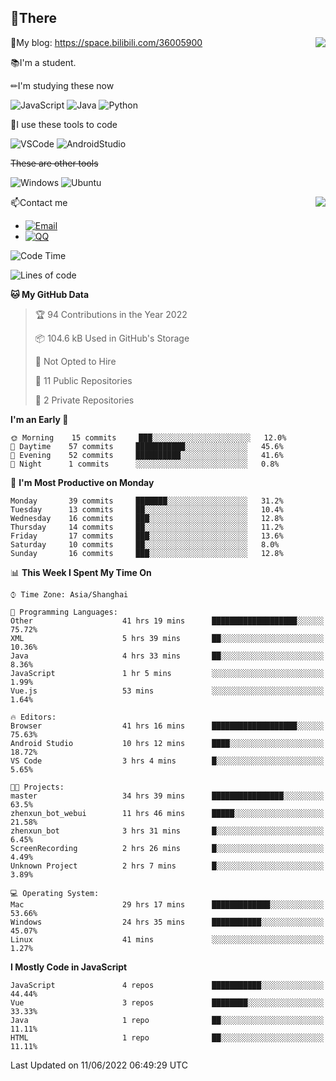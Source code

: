 
## 👏There

<img align="right" src="https://github-readme-stats.vercel.app/api/top-langs/?username=CopilotLaLaLa"/>

📰My blog: https://space.bilibili.com/36005900


📚I'm a student.

✏I'm studying these now

![JavaScript](https://img.shields.io/badge/-JavaScript-ffca18?style=flat-square&logo=JavaScript&logoColor=fff)
![Java](https://img.shields.io/badge/-Java-007d9c?style=flat-square&logo=Java&logoColor=fff)
![Python](https://img.shields.io/badge/-Python-blue?style=flat-square&logo=Python&logoColor=fff)

🔨I use these tools to code

![VSCode](https://img.shields.io/badge/-VSCode-blue?style=flat-square&logo=visualstudiocode&logoColor=fff)
![AndroidStudio](https://img.shields.io/badge/-AndroidStudio-green?style=flat-square&logo=androidstudio&logoColor=fff)

 ~~These are other tools~~
 
![Windows](https://img.shields.io/badge/-Windows-blue?style=flat-square&logo=Windows&logoColor=fff)
![Ubuntu](https://img.shields.io/badge/-Ubuntu-orange?style=flat-square&logo=Ubuntu&logoColor=fff)

 <img align="right" src="https://github-readme-stats.vercel.app/api?username=CopilotLaLaLa" />

📫Contact me

* [![Email](https://img.shields.io/badge/Email-1060770125@qq.com-1?style=social&logoColor=fff)](mailto:1060770125@qq.com)
* [![QQ](https://img.shields.io/badge/QQ-1060770125-1?style=social&logoColor=fff)](tencent://AddContact/?fromId=45&fromSubId=1&subcmd=all&uin=1060770125&website=www.oicqzone.com)

<!--START_SECTION:waka-->
![Code Time](http://img.shields.io/badge/Code%20Time-55%20hrs%203%20mins-blue)

![Lines of code](https://img.shields.io/badge/From%20Hello%20World%20I%27ve%20Written-46%20Thousand%20lines%20of%20code-blue)

**🐱 My GitHub Data** 

> 🏆 94 Contributions in the Year 2022
 > 
> 📦 104.6 kB Used in GitHub's Storage 
 > 
> 🚫 Not Opted to Hire
 > 
> 📜 11 Public Repositories 
 > 
> 🔑 2 Private Repositories  
 > 
**I'm an Early 🐤** 

```text
🌞 Morning    15 commits     ███░░░░░░░░░░░░░░░░░░░░░░   12.0% 
🌆 Daytime    57 commits     ███████████░░░░░░░░░░░░░░   45.6% 
🌃 Evening    52 commits     ██████████░░░░░░░░░░░░░░░   41.6% 
🌙 Night      1 commits      ░░░░░░░░░░░░░░░░░░░░░░░░░   0.8%

```
📅 **I'm Most Productive on Monday** 

```text
Monday       39 commits     ███████░░░░░░░░░░░░░░░░░░   31.2% 
Tuesday      13 commits     ██░░░░░░░░░░░░░░░░░░░░░░░   10.4% 
Wednesday    16 commits     ███░░░░░░░░░░░░░░░░░░░░░░   12.8% 
Thursday     14 commits     ██░░░░░░░░░░░░░░░░░░░░░░░   11.2% 
Friday       17 commits     ███░░░░░░░░░░░░░░░░░░░░░░   13.6% 
Saturday     10 commits     ██░░░░░░░░░░░░░░░░░░░░░░░   8.0% 
Sunday       16 commits     ███░░░░░░░░░░░░░░░░░░░░░░   12.8%

```


📊 **This Week I Spent My Time On** 

```text
⌚︎ Time Zone: Asia/Shanghai

💬 Programming Languages: 
Other                    41 hrs 19 mins      ███████████████████░░░░░░   75.72% 
XML                      5 hrs 39 mins       ██░░░░░░░░░░░░░░░░░░░░░░░   10.36% 
Java                     4 hrs 33 mins       ██░░░░░░░░░░░░░░░░░░░░░░░   8.36% 
JavaScript               1 hr 5 mins         ░░░░░░░░░░░░░░░░░░░░░░░░░   1.99% 
Vue.js                   53 mins             ░░░░░░░░░░░░░░░░░░░░░░░░░   1.64%

🔥 Editors: 
Browser                  41 hrs 16 mins      ███████████████████░░░░░░   75.63% 
Android Studio           10 hrs 12 mins      ████░░░░░░░░░░░░░░░░░░░░░   18.72% 
VS Code                  3 hrs 4 mins        █░░░░░░░░░░░░░░░░░░░░░░░░   5.65%

🐱‍💻 Projects: 
master                   34 hrs 39 mins      ████████████████░░░░░░░░░   63.5% 
zhenxun_bot_webui        11 hrs 46 mins      █████░░░░░░░░░░░░░░░░░░░░   21.58% 
zhenxun_bot              3 hrs 31 mins       █░░░░░░░░░░░░░░░░░░░░░░░░   6.45% 
ScreenRecording          2 hrs 26 mins       █░░░░░░░░░░░░░░░░░░░░░░░░   4.49% 
Unknown Project          2 hrs 7 mins        █░░░░░░░░░░░░░░░░░░░░░░░░   3.89%

💻 Operating System: 
Mac                      29 hrs 17 mins      █████████████░░░░░░░░░░░░   53.66% 
Windows                  24 hrs 35 mins      ███████████░░░░░░░░░░░░░░   45.07% 
Linux                    41 mins             ░░░░░░░░░░░░░░░░░░░░░░░░░   1.27%

```

**I Mostly Code in JavaScript** 

```text
JavaScript               4 repos             ███████████░░░░░░░░░░░░░░   44.44% 
Vue                      3 repos             ████████░░░░░░░░░░░░░░░░░   33.33% 
Java                     1 repo              ██░░░░░░░░░░░░░░░░░░░░░░░   11.11% 
HTML                     1 repo              ██░░░░░░░░░░░░░░░░░░░░░░░   11.11%

```



 Last Updated on 11/06/2022 06:49:29 UTC
<!--END_SECTION:waka-->
